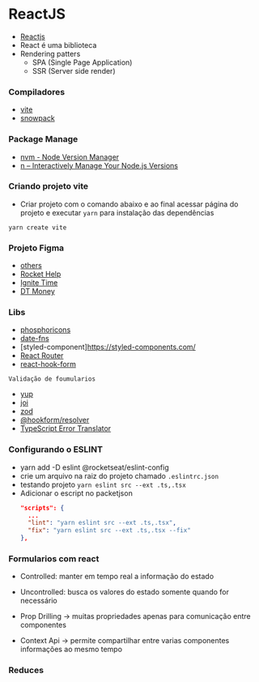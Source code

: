 # ReactJS

- [Reactjs](https://pt-br.reactjs.org/)
- React é uma biblioteca
- Rendering patters
  - SPA (Single Page Application)
  - SSR (Server side render)

### Compiladores

- [vite](https://vitejs.dev/)
- [snowpack](https://www.snowpack.dev/)

### Package Manage

- [nvm - Node Version Manager](https://github.com/nvm-sh/nvm)
- [n – Interactively Manage Your Node.js Versions](https://github.com/tj/n)

### Criando projeto vite

- Criar projeto com o comando abaixo e ao final acessar página do projeto e executar `yarn` para instalação das dependências

```
yarn create vite
```

### Projeto Figma

- [others](https://www.figma.com/community/file/1127351821076435124)
- [Rocket Help](https://www.figma.com/file/rQbh6GRPwiOTGqCXF01opn/Rocket-Help-Ignite-Lab-Community)
- [Ignite Time](<https://www.figma.com/file/3n0FjHGba29Spg7GUhjFeH/Ignite-Timer-(Community)?node-id=0%3A1>)
- [DT Money](https://app.rocketseat.com.br/node/projeto-03/group/estrutura-visual/lesson/introducao-41)

### Libs

- [phosphoricons](https://phosphoricons.com/)
- [date-fns](https://date-fns.org/docs/Getting-Started)
- [styled-component]https://styled-components.com/
- [React Router](https://v5.reactrouter.com/web/guides/quick-start)
- [react-hook-form](https://react-hook-form.com/)

`Validação de foumularios`

- [yup](https://github.com/jquense/yup)
- [joi](https://github.com/sideway/joi)
- [zod](https://github.com/colinhacks/zod)
- [@hookform/resolver](https://www.npmjs.com/package/@hookform/resolvers)
- [TypeScript Error Translator](https://ts-error-translator.vercel.app/)

### Configurando o ESLINT

- yarn add -D eslint @rocketseat/eslint-config
- crie um arquivo na raiz do projeto chamado `.eslintrc.json`
- testando projeto `yarn eslint src --ext .ts,.tsx`
- Adicionar o escript no packetjson
  ```json
  "scripts": {
    ...
    "lint": "yarn eslint src --ext .ts,.tsx",
    "fix": "yarn eslint src --ext .ts,.tsx --fix"
  },
  ```

### Formularios com react

- Controlled: manter em tempo real a informação do estado
- Uncontrolled: busca os valores do estado somente quando for necessário

- Prop Drilling -> muitas propriedades apenas para comunicação entre componentes

- Context Api -> permite compartilhar entre varias componentes informações ao mesmo tempo

### Reduces
